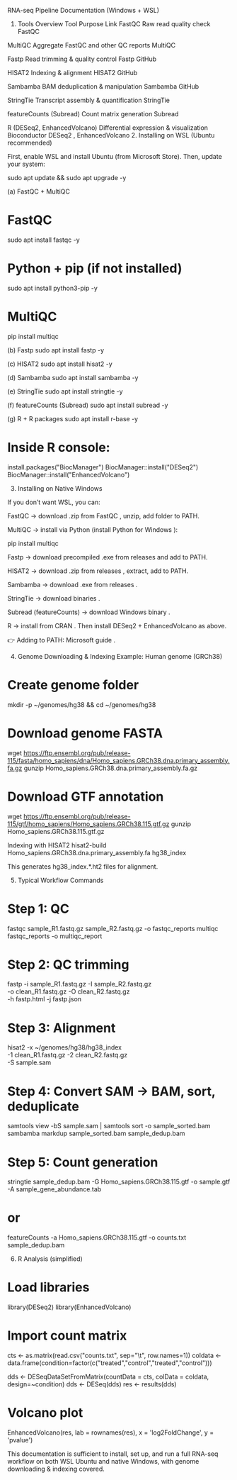RNA-seq Pipeline Documentation (Windows + WSL)
1. Tools Overview
Tool	Purpose	Link
FastQC	Raw read quality check	FastQC

MultiQC	Aggregate FastQC and other QC reports	MultiQC

Fastp	Read trimming & quality control	Fastp GitHub

HISAT2	Indexing & alignment	HISAT2 GitHub

Sambamba	BAM deduplication & manipulation	Sambamba GitHub

StringTie	Transcript assembly & quantification	StringTie

featureCounts (Subread)	Count matrix generation	Subread

R (DESeq2, EnhancedVolcano)	Differential expression & visualization	Bioconductor DESeq2
, EnhancedVolcano
2. Installing on WSL (Ubuntu recommended)

First, enable WSL and install Ubuntu (from Microsoft Store).
Then, update your system:

sudo apt update && sudo apt upgrade -y

(a) FastQC + MultiQC
# FastQC
sudo apt install fastqc -y

# Python + pip (if not installed)
sudo apt install python3-pip -y

# MultiQC
pip install multiqc

(b) Fastp
sudo apt install fastp -y

(c) HISAT2
sudo apt install hisat2 -y

(d) Sambamba
sudo apt install sambamba -y

(e) StringTie
sudo apt install stringtie -y

(f) featureCounts (Subread)
sudo apt install subread -y

(g) R + R packages
sudo apt install r-base -y

# Inside R console:
install.packages("BiocManager")
BiocManager::install("DESeq2")
BiocManager::install("EnhancedVolcano")

3. Installing on Native Windows

If you don’t want WSL, you can:

FastQC → download .zip from FastQC
, unzip, add folder to PATH.

MultiQC → install via Python (install Python for Windows
):

pip install multiqc


Fastp → download precompiled .exe from releases
 and add to PATH.

HISAT2 → download .zip from releases
, extract, add to PATH.

Sambamba → download .exe from releases
.

StringTie → download binaries
.

Subread (featureCounts) → download Windows binary
.

R → install from CRAN
. Then install DESeq2 + EnhancedVolcano as above.

👉 Adding to PATH: Microsoft guide
.

4. Genome Downloading & Indexing
Example: Human genome (GRCh38)
# Create genome folder
mkdir -p ~/genomes/hg38 && cd ~/genomes/hg38

# Download genome FASTA
wget https://ftp.ensembl.org/pub/release-115/fasta/homo_sapiens/dna/Homo_sapiens.GRCh38.dna.primary_assembly.fa.gz
gunzip Homo_sapiens.GRCh38.dna.primary_assembly.fa.gz

# Download GTF annotation
wget https://ftp.ensembl.org/pub/release-115/gtf/homo_sapiens/Homo_sapiens.GRCh38.115.gtf.gz
gunzip Homo_sapiens.GRCh38.115.gtf.gz

Indexing with HISAT2
hisat2-build Homo_sapiens.GRCh38.dna.primary_assembly.fa hg38_index


This generates hg38_index.*.ht2 files for alignment.

5. Typical Workflow Commands
# Step 1: QC
fastqc sample_R1.fastq.gz sample_R2.fastq.gz -o fastqc_reports
multiqc fastqc_reports -o multiqc_report

# Step 2: QC trimming
fastp -i sample_R1.fastq.gz -I sample_R2.fastq.gz \
      -o clean_R1.fastq.gz -O clean_R2.fastq.gz \
      -h fastp.html -j fastp.json

# Step 3: Alignment
hisat2 -x ~/genomes/hg38/hg38_index \
       -1 clean_R1.fastq.gz -2 clean_R2.fastq.gz \
       -S sample.sam

# Step 4: Convert SAM → BAM, sort, deduplicate
samtools view -bS sample.sam | samtools sort -o sample_sorted.bam
sambamba markdup sample_sorted.bam sample_dedup.bam

# Step 5: Count generation
stringtie sample_dedup.bam -G Homo_sapiens.GRCh38.115.gtf -o sample.gtf -A sample_gene_abundance.tab
# or
featureCounts -a Homo_sapiens.GRCh38.115.gtf -o counts.txt sample_dedup.bam

6. R Analysis (simplified)
# Load libraries
library(DESeq2)
library(EnhancedVolcano)

# Import count matrix
cts <- as.matrix(read.csv("counts.txt", sep="\t", row.names=1))
coldata <- data.frame(condition=factor(c("treated","control","treated","control")))

dds <- DESeqDataSetFromMatrix(countData = cts, colData = coldata, design=~condition)
dds <- DESeq(dds)
res <- results(dds)

# Volcano plot
EnhancedVolcano(res,
    lab = rownames(res),
    x = 'log2FoldChange',
    y = 'pvalue')


This documentation is sufficient to install, set up, and run a full RNA-seq workflow on both WSL Ubuntu and native Windows, with genome downloading & indexing covered.
